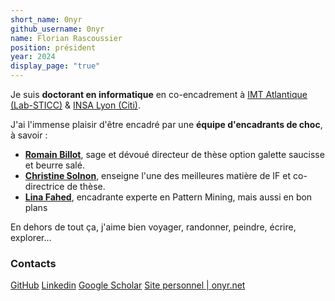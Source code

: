 ```yaml
---
short_name: 0nyr
github_username: 0nyr
name: Florian Rascoussier
position: président
year: 2024
display_page: "true"
---
```


Je suis **doctorant en informatique** en co-encadrement à [IMT Atlantique (Lab-STICC)](https://labsticc.fr/fr) & [INSA Lyon (Citi)](https://www.citi-lab.fr/).

J'ai l'immense plaisir d'être encadré par une **équipe d'encadrants de choc**, à savoir :
+ **[Romain Billot](https://www.imt-atlantique.fr/fr/personne/romain-billot)**, sage et dévoué directeur de thèse option galette saucisse et beurre salé.
+ **[Christine Solnon](http://perso.citi.insa-lyon.fr/csolnon/)**, enseigne l'une des meilleures matière de IF et co-directrice de thèse.
+ **[Lina Fahed](https://www.imt-atlantique.fr/en/person/lina-fahed)**, encadrante experte en Pattern Mining, mais aussi en bon plans

En dehors de tout ça, j'aime bien voyager, randonner, peindre, écrire, explorer... 

### Contacts
[GitHub](https://github.com/0nyr)
[Linkedin](https://www.linkedin.com/in/florian-rascoussier-onyr/)
[Google Scholar](https://scholar.google.com/citations?user=3YCbbfIAAAAJ&hl=en)
[Site personnel | onyr.net](https://onyr.net/)